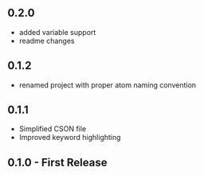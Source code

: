 ## 0.2.0
* added variable support
* readme changes

## 0.1.2
* renamed project with proper atom naming convention

## 0.1.1
* Simplified CSON file
* Improved keyword highlighting

## 0.1.0 - First Release
